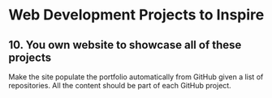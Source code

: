 # Web Development Projects to Inspire

## 10. You own website to showcase all of these projects

Make the site populate the portfolio automatically from GitHub given a list of repositories. All the content should be part of each GitHub project.
